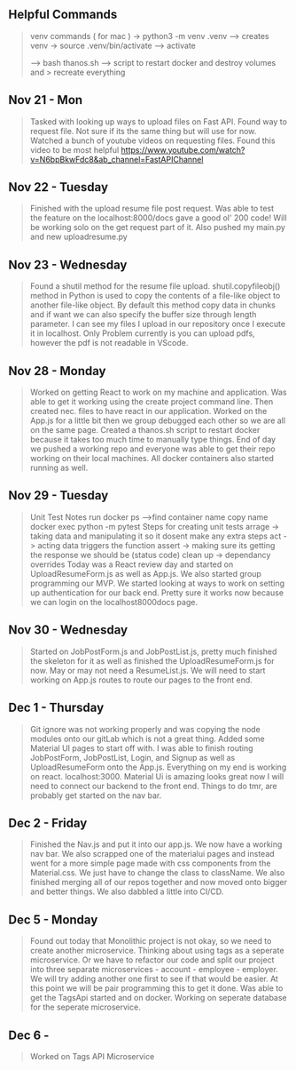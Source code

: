## Helpful Commands
> venv commands ( for mac )
> -> python3 -m venv .venv --> creates venv
> -> source .venv/bin/activate --> activate
> 
> --> bash thanos.sh --> script to restart docker and destroy volumes and > recreate everything

## Nov 21 - Mon
> Tasked with looking up ways to upload files on Fast API. Found way to request file. Not sure if its the same thing but will use for now. Watched a bunch of youtube videos on requesting files. Found this video to be most helpful https://www.youtube.com/watch?v=N6bpBkwFdc8&ab_channel=FastAPIChannel

## Nov 22 - Tuesday
> Finished with the upload resume file post request. Was able to test the feature on the localhost:8000/docs gave a good ol' 200 code! Will be working solo on the get request part of it. Also pushed my main.py and new uploadresume.py

## Nov 23 - Wednesday
> Found a shutil method for the resume file upload. shutil.copyfileobj() method in Python is used to copy the contents of a file-like object to another file-like object. By default this method copy data in chunks and if want we can also specify the buffer size through length parameter. I can see my files I upload in our repository once I execute it in localhost. Only Problem currently is you can upload pdfs, however the pdf is not readable in VScode.

## Nov 28 - Monday
> Worked on getting React to work on my machine and application. Was able to get it working using the create project command line. Then created nec. files to have react in our application. 
> Worked on the App.js for a little bit then we group debugged each other so we are all on the same page. Created a thanos.sh script to restart docker because it takes too much time to manually type things. End of day we pushed a working repo and everyone was able to get their repo working on their local machines. All docker containers also started running as well.

## Nov 29 - Tuesday
>Unit Test Notes
>run docker ps -->find container name
>copy name
>docker exec <container id> python -m pytest
>Steps for creating unit tests
>arrage -> taking data and manipulating it so it dosent make any extra steps 
>act -> acting data triggers the function
>assert -> making sure its getting the response we should be (status code)
>clean up -> dependancy overrides
>Today was a React review day and started on UploadResumeForm.js as well as App.js. We also started group programming our MVP. We started looking at ways to work on setting up authentication for our back end. Pretty sure it works now because we can login on the localhost8000docs page.

## Nov 30 - Wednesday
> Started on JobPostForm.js and JobPostList.js, pretty much finished the skeleton for it as well as finished the UploadResumeForm.js for now. May or may not need a ResumeList.js. We will need to start working on App.js routes to route our pages to the front end.

## Dec 1 - Thursday
> Git ignore was not working properly and was copying the node modules onto our gitLab which is not a great thing. Added some Material UI pages to start off with. I was able to finish routing JobPostForm, JobPostList, Login, and Signup as well as UploadResumeForm onto the App.js. Everything on my end is working on react. localhost:3000. Material Ui is amazing looks great now I will need to connect our backend to the front end. Things to do tmr, are probably get started on the nav bar.

## Dec 2 - Friday
> Finished the Nav.js and put it into our app.js. We now have a working nav bar. We also scrapped one of the materialui pages and instead went for a more simple page made with css components from the Material.css.  We just have to change the class to className. We also finished merging all of our repos together and now moved onto bigger and better things.
> We also dabbled a little into CI/CD.

## Dec 5 - Monday
> Found out today that Monolithic project is not okay, so we need to create another microservice. Thinking about using tags as a seperate microservice. Or we have to refactor our code and split our project into three separate microservices - account - employee - employer. 
> We will try adding another one first to see if that would be easier.
> At this point we will be pair programming this to get it done.
> Was able to get the TagsApi started and on docker. 
> Working on seperate database for the seperate microservice.

## Dec 6 -
> Worked on Tags API Microservice
> 
